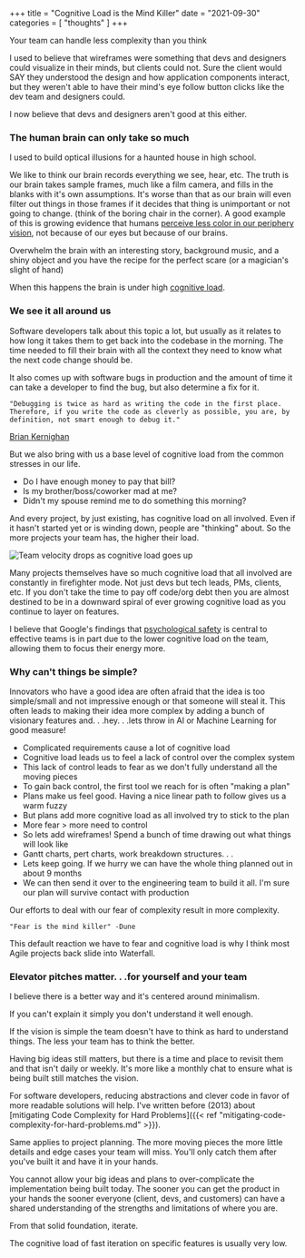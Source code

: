 +++
title = "Cognitive Load is the Mind Killer"
date = "2021-09-30"
categories = [ "thoughts" ]
+++

Your team can handle less complexity than you think
<!--more-->

I used to believe that wireframes were something that devs and designers could visualize in their minds, but clients could not. Sure the client would SAY they understood the design and how application components interact, but they weren't able to have their mind's eye follow button clicks like the dev team and designers could.

I now believe that devs and designers aren't good at this either.

### The human brain can only take so much

I used to build optical illusions for a haunted house in high school. 

We like to think our brain records everything we see, hear, etc. The truth is our brain takes sample frames, much like a film camera, and fills in the blanks with it's own assumptions. It's worse than that as our brain will even filter out things in those frames if it decides that thing is unimportant or not going to change. (think of the boring chair in the corner). A good example of this is growing evidence that humans [perceive less color in our periphery vision](https://www.sciencedaily.com/releases/2001/05/010508082759.htm), not because of our eyes but because of our brains.

Overwhelm the brain with an interesting story, background music, and a shiny object and you have the recipe for the perfect scare (or a magician's slight of hand)

When this happens the brain is under high [cognitive load](https://en.wikipedia.org/wiki/Cognitive_load).

### We see it all around us

Software developers talk about this topic a lot, but usually as it relates to how long it takes them to get back into the codebase in the morning. The time needed to fill their brain with all the context they need to know what the next code change should be.

It also comes up with software bugs in production and the amount of time it can take a developer to find the bug, but also determine a fix for it.

```
"Debugging is twice as hard as writing the code in the first place. Therefore, if you write the code as cleverly as possible, you are, by definition, not smart enough to debug it."
```
[Brian Kernighan](https://en.wikipedia.org/wiki/Brian_Kernighan)

But we also bring with us a base level of cognitive load from the common stresses in our life.

- Do I have enough money to pay that bill?
- Is my brother/boss/coworker mad at me?
- Didn't my spouse remind me to do something this morning?

And every project, by just existing, has cognitive load on all involved. Even if it hasn't started yet or is winding down, people are "thinking" about. So the more projects your team has, the higher their load.

![Team velocity drops as cognitive load goes up](/img/2021/cognitive_load.png)

Many projects themselves have so much cognitive load that all involved are constantly in firefighter mode. Not just devs but tech leads, PMs, clients, etc. If you don't take the time to pay off code/org debt then you are almost destined to be in a downward spiral of ever growing cognitive load as you continue to layer on features.

I believe that Google's findings that [psychological safety](https://rework.withgoogle.com/print/guides/5721312655835136/) is central to effective teams is in part due to the lower cognitive load on the team, allowing them to focus their energy more.

### Why can't things be simple?

Innovators who have a good idea are often afraid that the idea is too simple/small and not impressive enough or that someone will steal it. This often leads to making their idea more complex by adding a bunch of visionary features and. . .hey. . .lets throw in AI or Machine Learning for good measure!

- Complicated requirements cause a lot of cognitive load
- Cognitive load leads us to feel a lack of control over the complex system
- This lack of control leads to fear as we don't fully understand all the moving pieces
- To gain back control, the first tool we reach for is often "making a plan"
- Plans make us feel good. Having a nice linear path to follow gives us a warm fuzzy
- But plans add more cognitive load as all involved try to stick to the plan
- More fear > more need to control
- So lets add wireframes! Spend a bunch of time drawing out what things will look like
- Gantt charts, pert charts, work breakdown structures. . .
- Lets keep going. If we hurry we can have the whole thing planned out in about 9 months
- We can then send it over to the engineering team to build it all. I'm sure our plan will survive contact with production

Our efforts to deal with our fear of complexity result in more complexity.

```
"Fear is the mind killer" -Dune
```

This default reaction we have to fear and cognitive load is why I think most Agile projects back slide into Waterfall.

### Elevator pitches matter. . .for yourself and your team

I believe there is a better way and it's centered around minimalism.

If you can't explain it simply you don't understand it well enough.

If the vision is simple the team doesn't have to think as hard to understand things. The less your team has to think the better.

Having big ideas still matters, but there is a time and place to revisit them and that isn't daily or weekly. It's more like a monthly chat to ensure what is being built still matches the vision.

For software developers, reducing abstractions and clever code in favor of more readable solutions will help. I've written before (2013) about [mitigating Code Complexity for Hard Problems]({{< ref "mitigating-code-complexity-for-hard-problems.md" >}}).

Same applies to project planning. The more moving pieces the more little details and edge cases your team will miss. You'll only catch them after you've built it and have it in your hands.

You cannot allow your big ideas and plans to over-complicate the implementation being built today. The sooner you can get the product in your hands the sooner everyone (client, devs, and customers) can have a shared understanding of the strengths and limitations of where you are.

From that solid foundation, iterate.

The cognitive load of fast iteration on specific features is usually very low.
